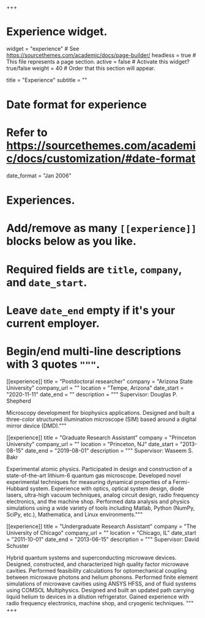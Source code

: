 +++
# Experience widget.
widget = "experience"  # See https://sourcethemes.com/academic/docs/page-builder/
headless = true  # This file represents a page section.
active = false  # Activate this widget? true/false
weight = 40  # Order that this section will appear.

title = "Experience"
subtitle = ""

# Date format for experience
#   Refer to https://sourcethemes.com/academic/docs/customization/#date-format
date_format = "Jan 2006"

# Experiences.
#   Add/remove as many `[[experience]]` blocks below as you like.
#   Required fields are `title`, `company`, and `date_start`.
#   Leave `date_end` empty if it's your current employer.
#   Begin/end multi-line descriptions with 3 quotes `"""`.
[[experience]]
  title = "Postdoctoral researcher"
  company = "Arizona State University"
  company_url = ""
  location = "Tempe, Arizona"
  date_start = "2020-11-11"
  date_end = ""
  description = """
Supervisor: Douglas P. Shepherd

Microscopy development for biophysics applications. Designed and built a three-color structured illumination microscope (SIM) based around a digital mirror device (DMD)."""

[[experience]]
  title = "Graduate Research Assistant"
  company = "Princeton University"
  company_url = ""
  location = "Princeton, NJ"
  date_start = "2013-08-15"
  date_end = "2019-08-01"
  description = """
Supervisor: Waseem S. Bakr

Experimental atomic physics. Participated in design and construction of a state-of-the-art lithium-6 quantum gas microscope. Developed novel experimental techniques for measuring dynamical properties of a Fermi-Hubbard system. Experience with optics, optical system design, diode lasers, ultra-high vacuum techniques, analog circuit design, radio frequency electronics, and the machine shop. Performed data analysis and physics simulations using a wide variety of tools including Matlab, Python (NumPy, SciPy, etc.), Mathematica, and Linux environments."""

[[experience]]
  title = "Undergraduate Research Assistant"
  company = "The University of Chicago"
  company_url = ""
  location = "Chicago, IL"
  date_start = "2011-10-01"
  date_end = "2013-06-15"
  description = """
Supervisor: David Schuster

Hybrid quantum systems and superconducting microwave devices. Designed, constructed, and characterized high quality factor microwave cavities. Performed feasibility calculations for optomechanical coupling between microwave photons and helium phonons. Performed finite element simulations of microwave cavities using ANSYS HFSS, and of fluid systems using COMSOL Multiphysics. Designed and built an updated path carrying liquid helium to devices in a dilution refrigerator. Gained experience with radio frequency electronics, machine shop, and cryogenic techniques.
  """
+++
